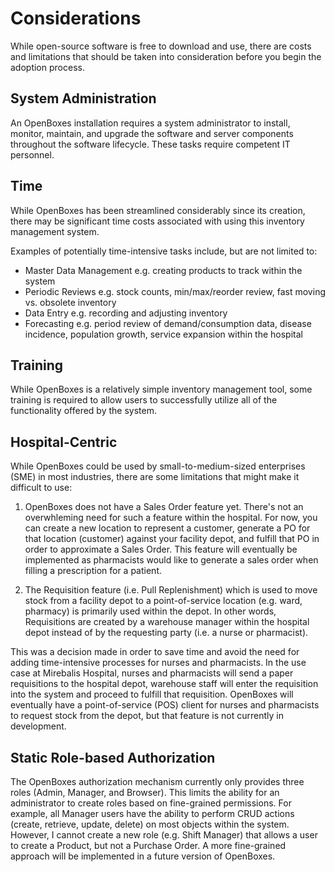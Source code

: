 # Considerations
While open-source software is free to download and use, there are costs and limitations that should be taken
into consideration before you begin the adoption process.

## System Administration
An OpenBoxes installation requires a system administrator to install, monitor, maintain, and upgrade the software
and server components throughout the software lifecycle. These tasks require competent IT personnel.

## Time
While OpenBoxes has been streamlined considerably since its creation, there may be significant time
costs associated with using this inventory management system. 

Examples of potentially time-intensive tasks include, but are not limited to:

* Master Data Management e.g. creating products to track within the system
* Periodic Reviews e.g. stock counts, min/max/reorder review, fast moving vs. obsolete inventory
* Data Entry e.g. recording and adjusting inventory 
* Forecasting e.g. period review of demand/consumption data, disease incidence, population growth, 
service expansion within the hospital
 

## Training 
While OpenBoxes is a relatively simple inventory management tool, some training is required to
allow users to successfully utilize all of the functionality offered by the system.

## Hospital-Centric
While OpenBoxes could be used by small-to-medium-sized enterprises (SME) in most industries, there are some 
limitations that might make it difficult to use:

1) OpenBoxes does not have a Sales Order feature yet. There's not an overwhleming need for such a feature within
the hospital. For now, you can create a new location to represent a customer, generate a PO
for that location (customer) against your facility depot, and fulfill that PO in order to approximate a Sales Order.
This feature will eventually be implemented as pharmacists would like to generate a sales order when filling a 
prescription for a patient.
      
2) The Requisition feature (i.e. Pull Replenishment) which is used to move stock from a facility depot to a 
point-of-service location (e.g. ward, pharmacy) is primarily used within the depot. In other words, Requisitions are 
created by a warehouse manager within the hospital depot instead of by the requesting party (i.e. a nurse or pharmacist).

This was a decision made in order to save time and avoid the need for adding time-intensive processes for nurses 
and pharmacists. In the use case at Mirebalis Hospital, nurses and pharmacists will send a paper requisitions to the hospital depot, 
warehouse staff will enter the requisition into the system and proceed to fulfill that requisition. OpenBoxes will 
eventually have a point-of-service (POS) client for nurses and pharmacists to request stock from the depot, but that 
feature is not currently in development.
    
## Static Role-based Authorization
The OpenBoxes authorization mechanism currently only provides three roles (Admin, Manager, and Browser). This limits the 
ability for an administrator to create roles based on fine-grained permissions. For example, all Manager users have 
the ability to perform CRUD actions (create, retrieve, update, delete) on most objects within the system. However, I cannot 
create a new role (e.g. Shift Manager) that allows a user to create a Product, but not a Purchase Order. A more 
fine-grained approach will be implemented in a future version of OpenBoxes.